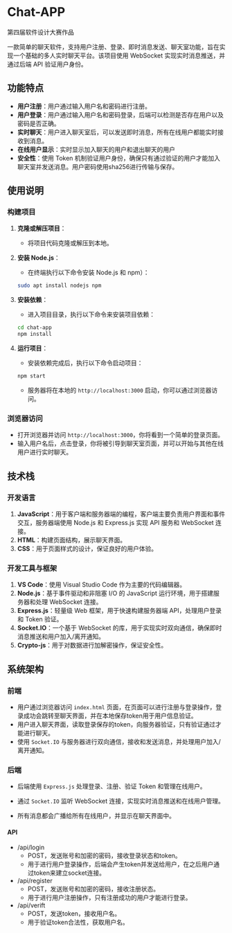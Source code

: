 # Chat-APP

第四届软件设计大赛作品

一款简单的聊天软件，支持用户注册、登录、即时消息发送、聊天室功能，旨在实现一个基础的多人实时聊天平台。该项目使用 WebSocket 实现实时消息推送，并通过后端 API 验证用户身份。

## 功能特点

- **用户注册**：用户通过输入用户名和密码进行注册。
- **用户登录**：用户通过输入用户名和密码登录，后端可以检测是否存在用户以及密码是否正确。
- **实时聊天**：用户进入聊天室后，可以发送即时消息，所有在线用户都能实时接收到消息。
- **在线用户显示**：实时显示加入聊天的用户和退出聊天的用户
- **安全性**：使用 Token 机制验证用户身份，确保只有通过验证的用户才能加入聊天室并发送消息。用户密码使用sha256进行传输与保存。

## 使用说明

### 构建项目

1. **克隆或解压项目**：

   - 将项目代码克隆或解压到本地。

2. **安装 Node.js**：

   - 在终端执行以下命令安装 Node.js 和 npm）：

   ```bash
   sudo apt install nodejs npm
   ```

3. **安装依赖**：

   - 进入项目目录，执行以下命令来安装项目依赖：

   ```bash
   cd chat-app
   npm install
   ```

4. **运行项目**：

   - 安装依赖完成后，执行以下命令启动项目：

   ```bash
   npm start
   ```

   - 服务器将在本地的 `http://localhost:3000` 启动，你可以通过浏览器访问。

### 浏览器访问

- 打开浏览器并访问 `http://localhost:3000`，你将看到一个简单的登录页面。
- 输入用户名后，点击登录，你将被引导到聊天室页面，并可以开始与其他在线用户进行实时聊天。

## 技术栈

### 开发语言

1. **JavaScript**：用于客户端和服务器端的编程，客户端主要负责用户界面和事件交互，服务器端使用 Node.js 和 Express.js 实现 API 服务和 WebSocket 连接。
2. **HTML**：构建页面结构，展示聊天界面。
3. **CSS**：用于页面样式的设计，保证良好的用户体验。

### 开发工具与框架

1. **VS Code**：使用 Visual Studio Code 作为主要的代码编辑器。
2. **Node.js**：基于事件驱动和非阻塞 I/O 的 JavaScript 运行环境，用于搭建服务器和处理 WebSocket 连接。
3. **Express.js**：轻量级 Web 框架，用于快速构建服务器端 API，处理用户登录和 Token 验证。
4. **Socket.IO**：一个基于 WebSocket 的库，用于实现实时双向通信，确保即时消息推送和用户加入/离开通知。
5. **Crypto-js**：用于对数据进行加解密操作，保证安全性。

## 系统架构

### 前端

- 用户通过浏览器访问 `index.html` 页面，在页面可以进行注册与登录操作，登录成功会跳转至聊天界面，并在本地保存token用于用户信息验证。
- 用户进入聊天界面，读取登录保存的token，向服务器验证，只有验证通过才能进行聊天。
- 使用 `Socket.IO` 与服务器进行双向通信，接收和发送消息，并处理用户加入/离开通知。

### 后端

- 后端使用 `Express.js` 处理登录、注册、验证 Token 和管理在线用户。

- 通过 `Socket.IO` 监听 WebSocket 连接，实现实时消息推送和在线用户管理。

- 所有消息都会广播给所有在线用户，并显示在聊天界面中。

#### API

- /api/login
  - POST，发送账号和加密的密码，接收登录状态和token。
  - 用于进行用户登录操作，后端会产生token并发送给用户，在之后用户通过token来建立socket连接。
- /api/register
  - POST，发送账号和加密的密码，接收注册状态。
  - 用于进行用户注册操作，只有注册成功的用户才能进行登录。
- /api/verift
  - POST，发送token，接收用户名。
  - 用于验证token合法性，获取用户名。

 
